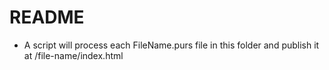 # README

- A script will process each FileName.purs file in this folder and publish it at /file-name/index.html
